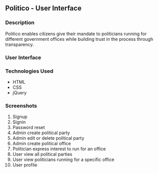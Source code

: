 ## Politico - User Interface

### Description
Politico enables citizens give their mandate to politicians running for different government offices 
while building trust in the process through transparency.

### User Interface


### Technologies Used
* HTML
* CSS
* jQuery

### Screenshots
1. Signup
2. Signin
3. Password reset
4. Admin create political party
5. Admin edit or delete political party
6. Admin create political office
7. Politician express interest to run for an office
8. User view all political parties
9. User view politicians running for a specific office
10. User profile